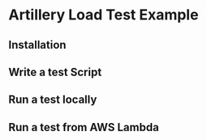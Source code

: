 # Artillery Load Test Example

## Installation

## Write a test Script

## Run a test locally

## Run a test from AWS Lambda